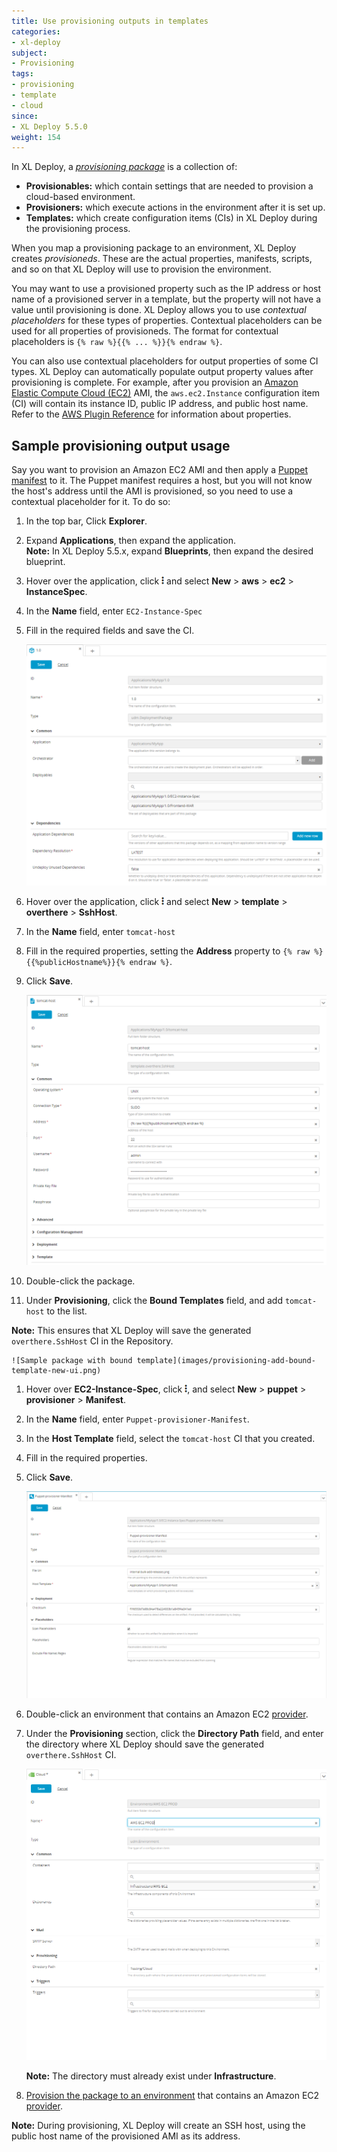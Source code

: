 ```yaml
---
title: Use provisioning outputs in templates
categories:
- xl-deploy
subject:
- Provisioning
tags:
- provisioning
- template
- cloud
since:
- XL Deploy 5.5.0
weight: 154
---
```


In XL Deploy, a [*provisioning package*](/xl-deploy/how-to/create-a-provisioning-package.html) is a collection of:

* **Provisionables:** which contain settings that are needed to provision a cloud-based environment.
* **Provisioners:** which execute actions in the environment after it is set up.
* **Templates:** which create configuration items (CIs) in XL Deploy during the provisioning process.

When you map a provisioning package to an environment, XL Deploy creates *provisioneds*. These are the actual properties, manifests, scripts, and so on that XL Deploy will use to provision the environment.

You may want to use a provisioned property such as the IP address or host name of a provisioned server in a template, but the property will not have a value until provisioning is done. XL Deploy allows you to use *contextual placeholders* for these types of properties. Contextual placeholders can be used for all properties of provisioneds. The format for contextual placeholders is `{% raw %}{{% ... %}}{% endraw %}`.

You can also use contextual placeholders for output properties of some CI types. XL Deploy can automatically populate output property values after provisioning is complete. For example, after you provision an [Amazon Elastic Compute Cloud (EC2)](https://aws.amazon.com/ec2/) AMI, the `aws.ec2.Instance` configuration item (CI) will contain its instance ID, public IP address, and public host name. Refer to the [AWS Plugin Reference](/xl-deploy-xld-aws-plugin/latest/awsPluginManual.html) for information about properties.

## Sample provisioning output usage

Say you want to provision an Amazon EC2 AMI and then apply a [Puppet manifest](https://puppetlabs.com/) to it. The Puppet manifest requires a host, but you will not know the host's address until the AMI is provisioned, so you need to use a contextual placeholder for it. To do so:

1. In the top bar, Click **Explorer**.
1. Expand **Applications**, then expand the application.   
**Note:** In XL Deploy 5.5.x, expand **Blueprints**, then expand the desired blueprint.
1. Hover over the application, click ![Menu button](../../images/menu_three_dots.png) and select **New** > **aws** > **ec2** > **InstanceSpec**.
1. In the **Name** field, enter `EC2-Instance-Spec`
1. Fill in the required fields and save the CI.

    ![Create new provisionable (aws.ec2.InstanceSpec)](images/create-new-provisionable.png)

1. Hover over the application, click ![menu button](../../images/menu_three_dots.png) and select **New** > **template** > **overthere** > **SshHost**.
1. In the **Name** field, enter `tomcat-host`
1. Fill in the required properties, setting the **Address** property to `{% raw %}{{%publicHostname%}}{% endraw %}`.
1. Click **Save**.

    ![Sample template.overthere.SshHost with contextual placeholder](images/provisioning-create-new-template-new-ui.png)

1. Double-click the package.
1. Under **Provisioning**, click the **Bound Templates** field, and add `tomcat-host` to the list.     

 **Note:** This ensures that XL Deploy will save the generated `overthere.SshHost` CI in the Repository.

    ![Sample package with bound template](images/provisioning-add-bound-template-new-ui.png)

1. Hover over **EC2-Instance-Spec**, click ![Menu button](../../images/menu_three_dots.png), and select **New** > **puppet** > **provisioner** > **Manifest**.
2. In the **Name** field, enter `Puppet-provisioner-Manifest`.
1. In the **Host Template** field, select the `tomcat-host` CI that you created.
1. Fill in the required properties.
1. Click **Save**.

    ![Creating a puppet manifest](images/provisioning-create-puppet-manifest-new-ui.png)

1. Double-click an environment that contains an Amazon EC2 [provider](/xl-deploy/how-to/create-a-provider.html).
1. Under the **Provisioning** section, click the **Directory Path** field, and enter the directory where XL Deploy should save the generated `overthere.SshHost` CI.

    ![Directory path property on a sample provider](images/provisioning-directory-path-on-provider-new-ui.png)

    **Note:** The directory must already exist under **Infrastructure**.

1. [Provision the package to an environment](/xl-deploy/how-to/provision-an-environment.html) that contains an Amazon EC2 [provider](/xl-deploy/how-to/create-a-provider.html).    

 **Note:** During provisioning, XL Deploy will create an SSH host, using the public host name of the provisioned AMI as its address.
